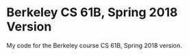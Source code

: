 # Berkeley CS 61B, Spring 2018 Version
 My code for the Berkeley course CS 61B, Spring 2018 version.
